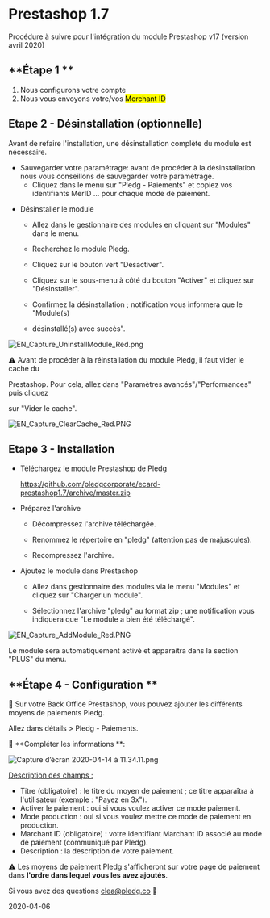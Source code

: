 # Prestashop 1.7

Procédure à suivre pour l'intégration du module Prestashop v17 (version avril 2020)

## **Étape 1 **

1. Nous configurons votre compte
1. Nous vous envoyons votre/vos <mark>Merchant ID</mark>

## Etape 2 - Désinstallation (optionnelle)

Avant de refaire l'installation, une désinstallation complète du module est nécessaire.

- Sauvegarder votre paramétrage: avant de procéder à la désinstallation nous vous
  conseillons de sauvegarder votre paramétrage.
  - Cliquez dans le menu sur "Pledg - Paiements" et copiez vos identifiants
    MerID ... pour chaque mode de paiement.

* Désinstaller le module
  - Allez dans le gestionnaire des modules en cliquant sur "Modules"
    dans le menu.

  - Recherchez le module Pledg.

  - Cliquez sur le bouton vert "Desactiver".

  - Cliquez sur le sous-menu à côté du bouton "Activer" et cliquez sur
    "Désinstaller".

  - Confirmez la désinstallation ; notification vous informera que le "Module(s)

  - désinstallé(s) avec succès".

![EN_Capture_UninstallModule_Red.png](https://storage.googleapis.com/slite-api-files-production/files/IRZjGiN~EW/ebe6737d-5722-4974-b2d9-b1306a230cb0/EN_Capture_UninstallModule_Red.png)

⚠️ Avant de procéder à la réinstallation du module Pledg, il faut vider le cache du

Prestashop. Pour cela, allez dans "Paramètres avancés"/"Performances" puis cliquez

sur "Vider le cache".

![EN_Capture_ClearCache_Red.PNG](https://storage.googleapis.com/slite-api-files-production/files/IRZjGiN~EW/9d637eaa-45a7-4303-9183-fa094a0cba27/EN_Capture_ClearCache_Red.PNG)

## **Etape 3 - Installation**

- Téléchargez le module Prestashop de Pledg

  https://github.com/pledgcorporate/ecard-prestashop1.7/archive/master.zip

* Préparez l'archive

  - Décompressez l'archive téléchargée.

  - Renommez le répertoire en "pledg" (attention pas de majuscules).

  - Recompressez l'archive.

- Ajoutez le module dans Prestashop
  - Allez dans gestionnaire des modules via le menu "Modules" et cliquez sur "Charger un module".

  - Sélectionnez l'archive "pledg" au format zip ; une notification vous indiquera que "Le module a bien été
    téléchargé".

![EN_Capture_AddModule_Red.PNG](https://storage.googleapis.com/slite-api-files-production/files/IRZjGiN~EW/a2af32d8-f3b3-4aee-970c-5c63f2ccf8be/EN_Capture_AddModule_Red.PNG)

Le module sera automatiquement activé et apparaitra dans la section "PLUS" du menu.

## **Étape 4 - Configuration **

🔧 Sur votre Back Office Prestashop, vous pouvez ajouter les différents moyens de paiements Pledg.

Allez dans détails > Pledg - Paiements.

🔖 **Compléter les informations **:

![Capture d’écran 2020-04-14 à 11.34.11.png](https://storage.googleapis.com/slite-api-files-production/files/558407ef-2e0e-4a6d-a7e0-b3a40d6c9745/Capture%2520d%25u2019e%25u0301cran%25202020-04-14%2520a%25u0300%252011.34.11.png)

<u>Description des champs :
</u>

- Titre (obligatoire) : le titre du moyen de paiement ; ce titre apparaîtra à
  l'utilisateur (exemple : "Payez en 3x").
- Activer le paiement : oui si vous voulez activer ce mode paiement.
- Mode production : oui si vous voulez mettre ce mode de paiement en
  production.
- Marchant ID (obligatoire) : votre identifiant Marchant ID associé au mode de
  paiement (communiqué par Pledg).
- Description : la description de votre paiement.

⚠️ Les moyens de paiement Pledg s'afficheront sur votre page de paiement dans **l'ordre dans lequel vous les avez ajoutés**.

Si vous avez des questions clea@pledg.co 👋

2020-04-06
